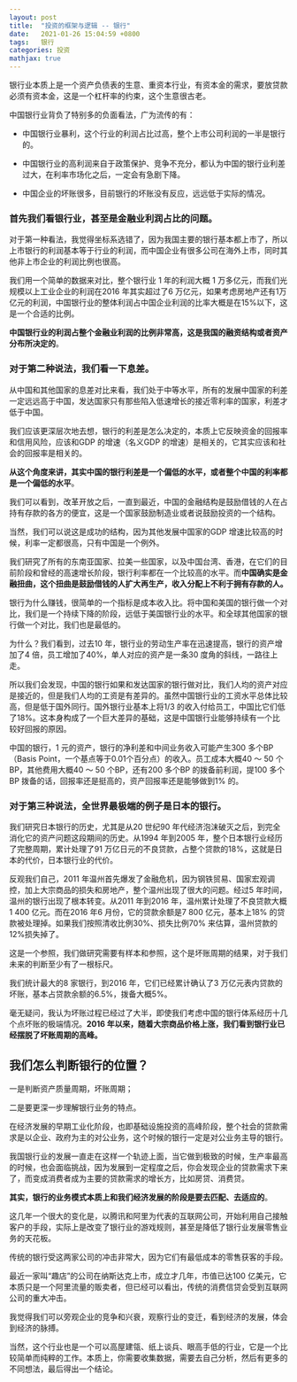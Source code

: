 ```yaml
---
layout: post
title:  "投资的框架与逻辑 -- 银行"
date:   2021-01-26 15:04:59 +0800
tags:   银行
categories: 投资
mathjax: true
---
```


银行业本质上是一个资产负债表的生意、重资本行业，有资本金的需求，要放贷款必须有资本金，这是一个杠杆率的约束，这个生意很古老。

中国银行业背负了特别多的负面看法，广为流传的有：

+ 中国银行业暴利，这个行业的利润占比过高，整个上市公司利润的一半是银行的。

+ 中国银行业的高利润来自于政策保护、竞争不充分，都认为中国的银行业利差过大，在利率市场化之后，一定会有急剧下降。
  
+ 中国企业的坏账很多，目前银行的坏账没有反应，远远低于实际的情况。

### 首先我们看银行业，甚至是金融业利润占比的问题。

对于第一种看法，我觉得坐标系选错了，因为我国主要的银行基本都上市了，所以上市银行的利润基本等于行业的利润，而中国企业有很多公司在海外上市，同时其他非上市企业的利润比例也很高。

我们用一个简单的数据来对比，整个银行业 1 年的利润大概 1 万多亿元，而我们光规模以上工业企业的利润在2016 年其实超过了6 万亿元，如果考虑房地产还有1万亿元的利润，中国银行业的整体利润占中国企业利润的比率大概是在15%以下，这是一个合适的比例。

**中国银行业的利润占整个金融业利润的比例非常高，这是我国的融资结构或者资产分布所决定的**。

### 对于第二种说法，我们看一下息差。

从中国和其他国家的息差对比来看，我们处于中等水平，所有的发展中国家的利差一定远远高于中国，发达国家只有那些陷入低速增长的接近零利率的国家，利差才低于中国。

我们应该更深层次地去想，银行的利差是怎么决定的，本质上它反映资金的回报率和信用风险，应该和GDP 的增速（名义GDP 的增速）是相关的，它其实应该和社会的回报率是相关的。

**从这个角度来讲，其实中国的银行利差是一个偏低的水平，或者整个中国的利率都是一个偏低的水平**。

我们可以看到，改革开放之后，一直到最近，中国的金融结构是鼓励借钱的人在占持有存款的各方的便宜，这是一个国家鼓励制造业或者说鼓励投资的一个结构。

当然，我们可以说这是成功的结构，因为其他发展中国家的GDP 增速比较高的时候，利率一定都很高，只有中国是一个例外。

我们研究了所有的东南亚国家、拉美一些国家，以及中国台湾、香港，在它们的目前阶段和曾经的高速增长阶段，银行利率都在一个比较高的水平。而**中国确实是金融扭曲，这个扭曲是鼓励借钱的人扩大再生产，收入分配上不利于拥有存款的人。**

银行为什么赚钱，很简单的一个指标是成本收入比。将中国和美国的银行做一个对比，我们是一个持续下降的阶段，远低于美国银行业的水平。和全球其他国家的银行做一个对比，我们也是最低的。

为什么？我们看到，过去10 年，银行业的劳动生产率在迅速提高，银行的资产增加了4 倍，员工增加了40%，单人对应的资产是一条30 度角的斜线，一路往上走。

所以我们会发现，中国的银行如果和发达国家的银行做对比，我们人均的资产对应是接近的，但是我们人均的工资是有差异的。虽然中国银行业的工资水平总体比较高，但是低于国外同行。国外银行业基本上将1/3 的收入付给员工，中国比它们低了18%。这本身构成了一个巨大差异的基础，这是中国银行业能够持续有一个比较好回报的原因。

中国的银行，1 元的资产，银行的净利差和中间业务收入可能产生300 多个BP （Basis Point，一个基点等于0.01个百分点）的收入。员工成本大概40 ～ 50 个BP，其他费用大概40 ～ 50 个BP，还有200 多个BP 的拨备前利润，提100 多个BP 拨备的话，回报率还是挺高的，资产回报率还是能够做到1% 的。

### 对于第三种说法，全世界最极端的例子是日本的银行。

我们研究日本银行的历史，尤其是从20 世纪90 年代经济泡沫破灭之后，到完全消化它的资产问题这段期间的历史。从1994 年到2005 年，整个日本银行业经历了完整周期，累计处理了91 万亿日元的不良贷款，占整个贷款的18%，这就是日本的代价，日本银行业的代价。

反观我们自己，2011 年温州首先爆发了金融危机，因为钢铁贸易、国家宏观调控，加上大宗商品的损失和房地产，整个温州出现了很大的问题。经过5 年时间，温州的银行出现了根本转变。从2011 年到2016 年，温州累计处理了不良贷款大概1 400 亿元。而在2016 年6 月份，它的贷款余额是7 800 亿元，基本上18% 的贷款被处理掉。如果我们按照清收比例30%、损失比例70% 来估算，温州贷款的12%损失掉了。

这是一个参照，我们做研究需要有样本和参照，这个是坏账周期的结果，对于我们未来的判断至少有了一根标尺。

我们统计最大的8 家银行，到2016 年，它们已经累计确认了3 万亿元表内贷款的坏账，基本占贷款余额的6.5%，拨备大概5%。

毫无疑问，我认为坏账过程已经过了大半，即使我们考虑中国的银行体系经历十几个点坏账的极端情况。**2016 年以来，随着大宗商品价格上涨，我们看到银行业已经摆脱了坏账周期的高峰。**

## 我们怎么判断银行的位置？

一是判断资产质量周期，坏账周期；

二是要更深一步理解银行业务的特点。

在经济发展的早期工业化阶段，也即基础设施投资的高峰阶段，整个社会的贷款需求是以企业、政府为主的对公业务，这个时候的银行一定是对公业务主导的银行。

我国银行业的发展一直走在这样一个轨迹上面，当它做到极致的时候，生产率最高的时候，也会面临挑战，因为发展到一定程度之后，你会发现企业的贷款需求下来了，而变成消费者成为主要的贷款需求的增长方，比如房贷、消费贷。

**其实，银行的业务模式本质上和我们经济发展的阶段是要去匹配、去适应的**。

这几年一个很大的变化是，以腾讯和阿里为代表的互联网公司，开始利用自己接触客户的手段，实际上是改变了银行业的游戏规则，甚至是降低了银行业发展零售业务的天花板。

传统的银行受这两家公司的冲击非常大，因为它们有最低成本的零售获客的手段。

最近一家叫“趣店”的公司在纳斯达克上市，成立才几年，市值已达100 亿美元，它本质只是一个阿里流量的贩卖者，但已经可以看出，传统的消费信贷会受到互联网公司的重大冲击。 

我觉得我们可以旁观企业的竞争和兴衰，观察行业的变迁，看到经济的发展，体会到经济的脉搏。

当然，这个行业也是一个可以高屋建瓴、纸上谈兵、眼高手低的行业，它是一个比较简单而纯粹的工作。本质上，你需要收集数据，需要去自己分析，然后有更多的不同想法，最后得出一个结论。
